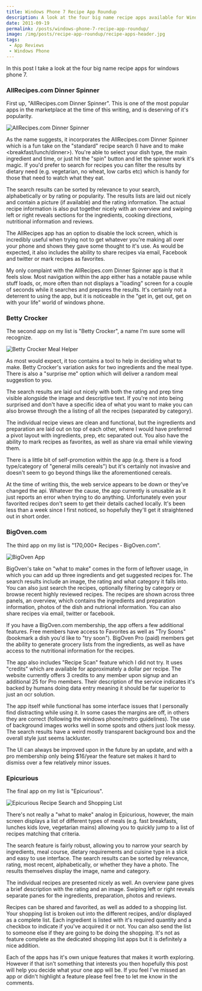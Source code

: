 ```yaml
---
title: Windows Phone 7 Recipe App Roundup
description: A look at the four big name recipe apps available for Windows Phone 7
date: 2011-09-19
permalink: /posts/windows-phone-7-recipe-app-roundup/
image: /img/posts/recipe-app-roundup/recipe-apps-header.jpg
tags: 
 - App Reviews
 - Windows Phone
---
```


In this post I take a look at the four big name recipe apps for windows phone 7.

### AllRecipes.com Dinner Spinner
First up, "AllRecipes.com Dinner Spinner". This is one of the most popular apps in the marketplace at the time of this writing, and is deserving of it's popularity.


![AllRecipes.com Dinner Spinner](/img/posts/recipe-app-roundup/all-recipes-app.jpg "AllRecipes.com Dinner Spinner and Details")


As the name suggests, it incorporates the AllRecipes.com Dinner Spinner which is a fun take on the "standard" recipe search (I have <an ingredient> and <some amount of time> to make <breakfast/lunch/dinner>). You're able to select your dish type, the main ingredient and time, or just hit the "spin" button and let the spinner work it's magic. If you'd prefer to search for recipes you can filter the results by dietary need (e.g. vegetarian, no wheat, low carbs etc) which is handy for those that need to watch what they eat.

The search results can be sorted by relevance to your search, alphabetically or by rating or popularity. The results lists are laid out nicely and contain a picture (if available) and the rating information. The actual recipe information is also put together nicely with an overview and swiping left or right reveals sections for the ingredients, cooking directions, nutritional information and reviews.

The AllRecipes app has an option to disable the lock screen, which is incredibly useful when trying not to get whatever you're making all over your phone and shows they gave some thought to it's use. As would be expected, it also includes the ability to share recipes via email, Facebook and twitter or mark recipes as favorites.

My only complaint with the AllRecipes.com Dinner Spinner app is that it feels slow. Most navigation within the app either has a notable pause while stuff loads, or, more often than not displays a "loading" screen for a couple of seconds while it searches and prepares the results. It's certainly not a deterrent to using the app, but it is noticeable in the "get in, get out, get on with your life" world of windows phone.

### Betty Crocker

The second app on my list is "Betty Crocker", a name I'm sure some will recognize.


![Betty Crocker Meal Helper](/img/posts/recipe-app-roundup/betty-crocker-app.jpg "Betty Crocker Meal Helper and Recipe Details")


As most would expect, it too contains a tool to help in deciding what to make. Betty Crocker's variation asks for two ingredients and the meal type. There is also a "surprise me" option which will deliver a random meal suggestion to you.

The search results are laid out nicely with both the rating and prep time visible alongside the image and descriptive text. If you're not into being surprised and don't have a specific idea of what you want to make you can also browse through the a listing of all the recipes (separated by category).

The individual recipe views are clean and functional, but the ingredients and preparation are laid out on top of each other, where I would have preferred a pivot layout with ingredients, prep, etc separated out. You also have the ability to mark recipes as favorites, as well as share via email while viewing them.

There is a little bit of self-promotion within the app (e.g. there is a food type/category of "general mills cereals") but it's certainly not invasive and doesn't seem to go beyond things like the aforementioned cereals.

At the time of writing this, the web service appears to be down or they've changed the api. Whatever the cause, the app currently is unusable as it just reports an error when trying to do anything. Unfortunately even your favorited recipes don't seem to get their details cached locally. It's been less than a week since I first noticed, so hopefully they'll get it straightened out in short order.

### BigOven.com

The third app on my list is "170,000+ Recipes - BigOven.com".


![BigOven App](/img/posts/recipe-app-roundup/big-oven-app.jpg "BigOven My Kitchen and Recipe Scan")


BigOven's take on "what to make" comes in the form of leftover usage, in which you can add up three ingredients and get suggested recipes for. The search results include an image, the rating and what category it falls into. You can also just search the recipes, optionally filtering by category or browse recent highly reviewed recipes. The recipes are shown across three panels, an overview, which contains the ingredients and preparation information, photos of the dish and nutrional information. You can also share recipes via email, twitter or facebook.

If you have a BigOven.com membership, the app offers a few additional features. Free members have access to Favorites as well as "Try Soons" (bookmark a dish you'd like to "try soon"). BigOven Pro (paid) members get the ability to generate grocery lists from the ingredients, as well as have access to the nutritional information for the recipes.

The app also includes "Recipe Scan" feature which I did not try. It uses "credits" which are available for approximately a dollar per recipe. The website currently offers 3 credits to any member upon signup and an additional 25 for Pro members. Their description of the service indicates it's backed by humans doing data entry meaning it should be far superior to just an ocr solution.

The app itself while functional has some interface issues that I personally find distracting while using it. In some cases the margins are off, in others they are correct (following the windows phone/metro guidelines). The use of background images works well in some spots and others just look messy. The search results have a weird mostly transparent background box and the overall style just seems lackluster.

The UI can always be improved upon in the future by an update, and with a pro membership only being $16/year the feature set makes it hard to dismiss over a few relatively minor issues.

### Epicurious

The final app on my list is "Epicurious".


![Epicurious Recipe Search and Shopping List](/img/posts/recipe-app-roundup/epicurious-app.jpg "Epicurious Recipe Search and Shopping List")


There's not really a "what to make" analog in Epicurious, however, the main screen displays a list of different types of meals (e.g. fast breakfasts, lunches kids love, vegetarian mains) allowing you to quickly jump to a list of recipes matching that criteria.

The search feature is fairly robust, allowing you to narrow your search by ingredients, meal course, dietary requirements and cuisine type in a slick and easy to use interface. The search results can be sorted by relevance, rating, most recent, alphabetically, or whether they have a photo. The results themselves display the image, name and category.

The individual recipes are presented nicely as well. An overview pane gives a brief description with the rating and an image. Swiping left or right reveals separate panes for the ingredients, preparation, photos and reviews.

Recipes can be shared and favorited, as well as added to a shopping list. Your shopping list is broken out into the different recipes, and/or displayed as a complete list. Each ingredient is listed with it's required quantity and a checkbox to indicate if you've acquired it or not. You can also send the list to someone else if they are going to be doing the shopping. It's not as feature complete as the dedicated shopping list apps but it is definitely a nice addition.

Each of the apps has it's own unique features that makes it worth exploring. However if that isn't something that interests you then hopefully this post will help you decide what your one app will be. If you feel I've missed an app or didn't highlight a feature please feel free to let me know in the comments.